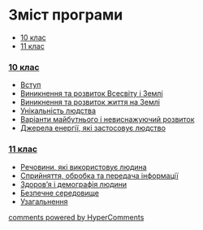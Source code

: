 <div id="hypercomments_widget" class="js-hypercomments-widget invisible"></div>

# Зміст програми


<div>
  <!-- Nav tabs -->
  <ul class="nav nav-tabs" role="tablist">
    <li role="presentation" class="active"><a href="#home" aria-controls="home" role="tab" data-toggle="tab">10 клас</a></li>
    <li role="presentation"><a href="#menu1" aria-controls="menu1" role="tab" data-toggle="tab">11 клас</a></li>
  </ul>
  <!-- Tab panes -->
  <div class="tab-content">
    <div role="tabpanel" class="tab-pane active" id="home"><h3><a href="http://nature-v3.ed-era.com/1/10_klas.html">10 клас</a></h3>
<ul type="disc">
<li><a href="https://chemestrymon79.ed-era.com/1/1/vstup.html">Вступ</a></li>
<li><a href="https://chemestrymon79.ed-era.com/1/2/vynyknennya_ta_rozvytok_vsesvitu.html">Виникнення та розвиток Всесвіту і Землі</a></li>
<li><a href="https://chemestrymon79.ed-era.com/1/3/vynyknennya_zhyttya.html">Виникнення та розвиток життя на Землі</a></li>
<li><a href="https://chemestrymon79.ed-era.com/1/4/unikalnist_lyudstva.html">Унікальність людства</a></li>
<li><a href="https://chemestrymon79.ed-era.com/1/5/varianty_maybutnoho.html">Варіанти майбутнього і невиснажуючий розвиток</a></li>
<li><a href="https://chemestrymon79.ed-era.com/1/6/dzherela_energii.html">Джерела енергії, які застосовує людство</a></li>
</ul>
</div>
<div role="tabpanel" class="tab-pane" id="menu1"><h3><a href="http://nature-v3.ed-era.com/2/11_klas.html">11 клас</a></h3>
<ul type="disc">
<li><a href="https://chemestrymon79.ed-era.com/2/1/rechovyny.html">Речовини, які використовує людина</a></li>
<li><a href="https://chemestrymon79.ed-era.com/2/2/spryynyattya_informacii.html">Сприйняття, обробка та передача інформації</a></li>
<li><a href="https://chemestrymon79.ed-era.com/2/3/zdorovya_i_demografya.html">Здоров’я і демографія людини</a></li>
<li><a href="https://chemestrymon79.ed-era.com/2/4/bezpechne_seredovyshe.html">Безпечне середовище</a></li>
<li><a href="https://chemestrymon79.ed-era.com/2/uzagalnennya.html">Узагальнення</a></li>
</ul>
</div>
</div>
</div>

<div class="js-hypercomments-container">
<a href="http://hypercomments.com" class="hc-link" title="comments widget">comments powered by HyperComments</a>
</div>